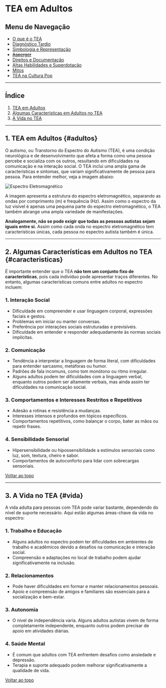 
# TEA em Adultos

## Menu de Navegação

- [O que é o TEA](/pages/autismo/autismo.html)
- [Diagnóstico Tardio](/pages/autismo/teadultos.html)
- [Simbologia e Representação](/pages/autismo/identificadao.html)
- [~~Asperger~~](/pages/autismo/asperger.html)
- [Direitos e Documentação](/pages/autismo/direitos.html)
- [Altas Habilidades e Superdotação](/pages/autismo/habilidades.html)
- [Mitos](/pages/autismo/mitos.html)
- [TEA na Cultura Pop](/pages/autismo/namidia.html)

---

## Índice

1. [TEA em Adultos](#adultos)
2. [Algumas Características em Adultos no TEA](#caracteristicas)
3. [A Vida no TEA](#vida)

---

## 1. TEA em Adultos {#adultos}

O autismo, ou Transtorno do Espectro do Autismo (TEA), é uma condição neurológica e de desenvolvimento que afeta a forma como uma pessoa percebe e socializa com os outros, resultando em dificuldades na comunicação e na interação social. O TEA inclui uma ampla gama de características e sintomas, que variam significativamente de pessoa para pessoa. Para entender melhor, veja a imagem abaixo:

![Espectro Eletromagnético](https://itxesco.github.io/assets/figuras/autismo/espectro_eletromagnetico.png)

A imagem apresenta a estrutura do espectro eletromagnético, separando as ondas por comprimento (m) e frequência (Hz). Assim como o espectro da luz visível é apenas uma pequena parte do espectro eletromagnético, o TEA também abrange uma ampla variedade de manifestações.

**Analogamente, não se pode exigir que todas as pessoas autistas sejam iguais entre si.** Assim como cada onda no espectro eletromagnético tem características únicas, cada pessoa no espectro autista também é única.

---

## 2. Algumas Características em Adultos no TEA {#caracteristicas}

É importante entender que o TEA **não tem um conjunto fixo de características**, pois cada indivíduo pode apresentar traços diferentes. No entanto, algumas características comuns entre adultos no espectro incluem:

### **1. Interação Social**
- Dificuldade em compreender e usar linguagem corporal, expressões faciais e gestos.
- Problemas em iniciar ou manter conversas.
- Preferência por interações sociais estruturadas e previsíveis.
- Dificuldade em entender e responder adequadamente às normas sociais implícitas.

### **2. Comunicação**
- Tendência a interpretar a linguagem de forma literal, com dificuldades para entender sarcasmo, metáforas ou humor.
- Padrões de fala incomuns, como tom monótono ou ritmo irregular.
- Alguns adultos podem ter dificuldades com a linguagem verbal, enquanto outros podem ser altamente verbais, mas ainda assim ter dificuldades na comunicação social.

### **3. Comportamentos e Interesses Restritos e Repetitivos**
- Adesão a rotinas e resistência a mudanças.
- Interesses intensos e profundos em tópicos específicos.
- Comportamentos repetitivos, como balançar o corpo, bater as mãos ou repetir frases.

### **4. Sensibilidade Sensorial**
- Hipersensibilidade ou hipossensibilidade a estímulos sensoriais como luz, som, textura, cheiro e sabor.
- Comportamentos de autoconforto para lidar com sobrecargas sensoriais.

[Voltar ao topo](#top)

---

## 3. A Vida no TEA {#vida}

A vida adulta para pessoas com TEA pode variar bastante, dependendo do nível de suporte necessário. Aqui estão algumas áreas-chave da vida no espectro:

### **1. Trabalho e Educação**
- Alguns adultos no espectro podem ter dificuldades em ambientes de trabalho e acadêmicos devido a desafios na comunicação e interação social.
- Compreensão e adaptações no local de trabalho podem ajudar significativamente na inclusão.

### **2. Relacionamentos**
- Pode haver dificuldades em formar e manter relacionamentos pessoais.
- Apoio e compreensão de amigos e familiares são essenciais para a socialização e bem-estar.

### **3. Autonomia**
- O nível de independência varia. Alguns adultos autistas vivem de forma completamente independente, enquanto outros podem precisar de apoio em atividades diárias.

### **4. Saúde Mental**
- É comum que adultos com TEA enfrentem desafios como ansiedade e depressão.
- Terapia e suporte adequado podem melhorar significativamente a qualidade de vida.

[Voltar ao topo](#top)
